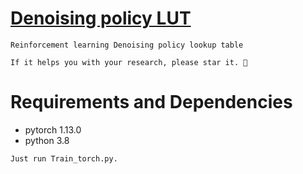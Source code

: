 # [Denoising policy LUT](https://github.com/FightingSrain/Denoise-Policy-LUT.git)


`Reinforcement learning Denoising policy lookup table`

`If it helps you with your research, please star it. 🎈`

# Requirements and Dependencies
- pytorch 1.13.0
- python 3.8



`Just run Train_torch.py.`







